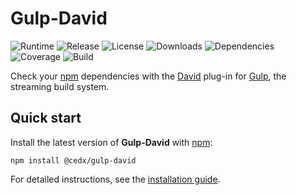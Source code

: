# Gulp-David
![Runtime](https://img.shields.io/badge/node-%3E%3D10.15-brightgreen.svg) ![Release](https://img.shields.io/npm/v/@cedx/gulp-david.svg) ![License](https://img.shields.io/npm/l/@cedx/gulp-david.svg) ![Downloads](https://img.shields.io/npm/dt/@cedx/gulp-david.svg) ![Dependencies](https://david-dm.org/cedx/gulp-david.svg) ![Coverage](https://coveralls.io/repos/github/cedx/gulp-david/badge.svg) ![Build](https://travis-ci.com/cedx/gulp-david.svg)

Check your [npm](https://www.npmjs.com) dependencies with the [David](https://david-dm.org) plug-in for [Gulp](https://gulpjs.com), the streaming build system.

## Quick start
Install the latest version of **Gulp-David** with [npm](https://www.npmjs.com):

```shell
npm install @cedx/gulp-david
```

For detailed instructions, see the [installation guide](installation.md).
